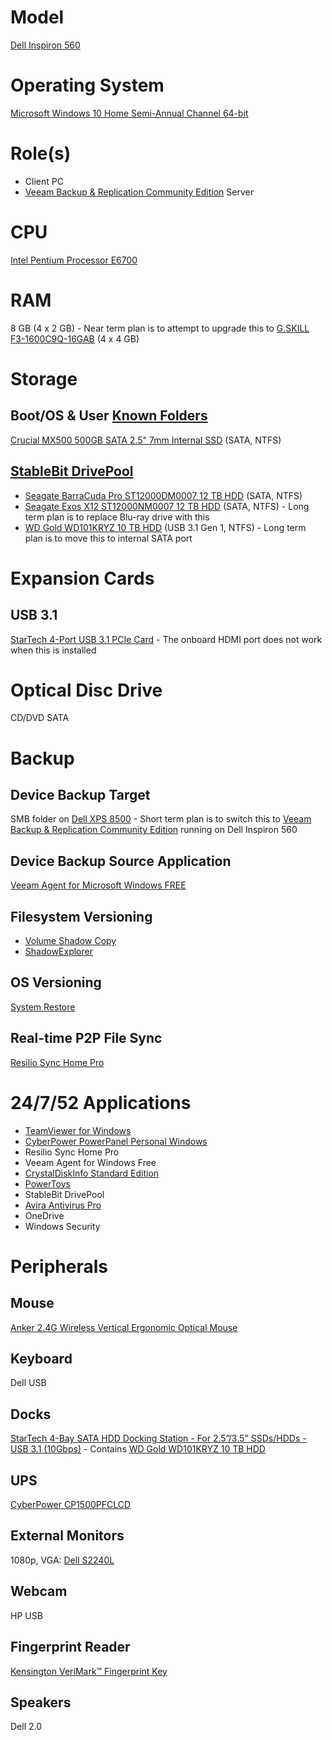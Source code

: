 # Model

[Dell Inspiron 560](https://www.dell.com/support/home/us/en/04/product-support/product/inspiron-560/docs)

# Operating System

[Microsoft Windows 10 Home Semi-Annual Channel 64-bit](https://docs.microsoft.com/en-us/windows/deployment/update/waas-overview#semi-annual-channel)

# Role(s)

* Client PC
* [Veeam Backup & Replication Community Edition](https://www.veeam.com/virtual-machine-backup-solution-free.html) Server

# CPU

[Intel Pentium Processor E6700](https://ark.intel.com/content/www/us/en/ark/products/42809/intel-pentium-processor-e6700-2m-cache-3-20-ghz-1066-fsb.html)

# RAM

8 GB (4 x 2 GB) - Near term plan is to attempt to upgrade this to [G.SKILL F3-1600C9Q-16GAB](http://www.gskill.com/product/165/178/1532589947/F3-1600C9Q-16GABAresDDR3-1600MHz-CL9-9-9-1.50V16GB-(4x4GB)) (4 x 4 GB)

# Storage

## Boot/OS & User [Known Folders](https://docs.microsoft.com/en-us/windows/win32/shell/known-folders)

[Crucial MX500 500GB SATA 2.5" 7mm Internal SSD](https://www.crucial.com/webapp/wcs/stores/servlet/ProductDisplay?catalogId=10151&langId=-1&productId=2427502) (SATA, NTFS)

## [StableBit DrivePool](https://stablebit.com/DrivePool)

* [Seagate BarraCuda Pro ST12000DM0007 12 TB HDD](https://www.seagate.com/www-content/product-content/barracuda-fam/barracuda-new/en-us/docs/100818004c.pdf) (SATA, NTFS)
* [Seagate Exos X12 ST12000NM0007 12 TB HDD](https://www.seagate.com/www-content/datasheets/pdfs/exos-x-12-DS1946-1-1709US-en_US.pdf) (SATA, NTFS) - Long term plan is to replace Blu-ray drive with this
* [WD Gold WD101KRYZ 10 TB HDD](https://www.wd.com/content/dam/wdc/website/downloadable_assets/eng/spec_data_sheet/2879-800074.pdf) (USB 3.1 Gen 1, NTFS) - Long term plan is to move this to internal SATA port

# Expansion Cards

## USB 3.1

[StarTech 4-Port USB 3.1 PCIe Card](https://www.startech.com/Cards-Adapters/USB-3.0/Cards/4-port-usb-3-1-card~PEXUS313AC2V) - The onboard HDMI port does not work when this is installed

# Optical Disc Drive

CD/DVD SATA

# Backup

## Device Backup Target 

SMB folder on [Dell XPS 8500](https://github.com/jdrch/Hardware/blob/master/Dell_XPS_8500_Special_Edition.md) - Short term plan is to switch this to [Veeam Backup & Replication Community Edition](https://www.veeam.com/virtual-machine-backup-solution-free.html) running on Dell Inspiron 560

## Device Backup Source Application

[Veeam Agent for Microsoft Windows FREE](https://www.veeam.com/windows-endpoint-server-backup-free.html)

## Filesystem Versioning

* [Volume Shadow Copy](https://docs.microsoft.com/en-us/windows/win32/vss/volume-shadow-copy-service-overview)
* [ShadowExplorer](https://www.shadowexplorer.com/)

## OS Versioning

[System Restore](https://docs.microsoft.com/en-us/windows/win32/sr/system-restore-reference)

## Real-time P2P File Sync

[Resilio Sync Home Pro](https://www.resilio.com/individuals/)

# 24/7/52 Applications

* [TeamViewer for Windows](https://www.teamviewer.com/en-us/download/windows/)
* [CyberPower PowerPanel Personal Windows](https://www.cyberpowersystems.com/product/software/powerpanel-personal-windows/)
* Resilio Sync Home Pro
* Veeam Agent for Windows Free
* [CrystalDiskInfo Standard Edition](https://crystalmark.info/en/software/crystaldiskinfo/)
* [PowerToys](https://github.com/microsoft/PowerToys)
* StableBit DrivePool
* [Avira Antivirus Pro](https://www.avira.com/en/antivirus-pro)
* OneDrive
* Windows Security

# Peripherals

## Mouse 

[Anker 2.4G Wireless Vertical Ergonomic Optical Mouse](https://www.anker.com/products/variant/anker-24g-wireless-vertical-ergonomic-optical-mouse/A7852011)

## Keyboard

Dell USB

## Docks

[StarTech 4-Bay SATA HDD Docking Station - For 2.5”/3.5" SSDs/HDDs - USB 3.1 (10Gbps)](https://www.startech.com/HDD/Docking/~SDOCK4U313) - Contains [WD Gold WD101KRYZ 10 TB HDD](https://github.com/jdrch/Hardware/blob/master/Dell_Inspiron_560.md#stablebit-drivepool)

## UPS

[CyberPower CP1500PFCLCD](https://www.cyberpowersystems.com/product/ups/cp1500pfclcd/)

## External Monitors

1080p, VGA: [Dell S2240L](https://www.dell.com/support/home/us/en/04/product-support/product/dell-s2240l/overview)

## Webcam

HP USB

## Fingerprint Reader

[Kensington VeriMark™ Fingerprint Key](https://www.kensington.com/p/products/security/biometric/verimark-fingerprint-key-fido-u2f-for-universal-2nd-factor-authentication-windows-hello/)

## Speakers

Dell 2.0

